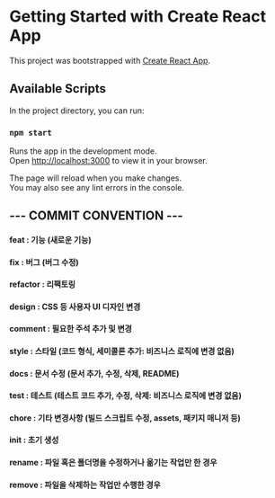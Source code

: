 # Getting Started with Create React App

This project was bootstrapped with [Create React App](https://github.com/facebook/create-react-app).

## Available Scripts

In the project directory, you can run:

### `npm start`

Runs the app in the development mode.\
Open [http://localhost:3000](http://localhost:3000) to view it in your browser.

The page will reload when you make changes.\
You may also see any lint errors in the console.

## --- COMMIT CONVENTION ---  
                                                
####   feat        : 기능 (새로운 기능)  
####   fix         : 버그 (버그 수정)  
####   refactor    : 리팩토링  
####   design      : CSS 등 사용자 UI 디자인 변경  
####   comment     : 필요한 주석 추가 및 변경  
####   style       : 스타일 (코드 형식, 세미콜론 추가: 비즈니스 로직에 변경 없음)  
####   docs        : 문서 수정 (문서 추가, 수정, 삭제, README)  
####   test        : 테스트 (테스트 코드 추가, 수정, 삭제: 비즈니스 로직에 변경 없음)  
####   chore       : 기타 변경사항 (빌드 스크립트 수정, assets, 패키지 매니저 등)  
####   init        : 초기 생성  
####   rename      : 파일 혹은 폴더명을 수정하거나 옮기는 작업만 한 경우  
####   remove      : 파일을 삭제하는 작업만 수행한 경우 



